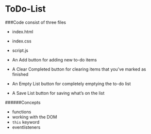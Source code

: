 # ToDo-List
###Code consist of three files
* index.html
* index.css 
* script.js 

* An Add button for adding new to-do items
* A Clear Completed button for clearing items that you’ve marked as finished
* An Empty List button for completely emptying the to-do list
* A Save List button for saving what’s on the list


######Concepts
* functions
* working with the DOM
* `this` keyword
* eventlisteners